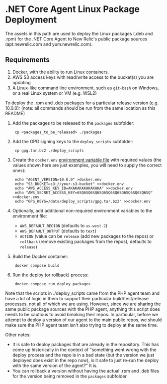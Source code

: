 # .NET Core Agent Linux Package Deployment

The assets in this path are used to deploy the Linux packages (.deb and .rpm) for the .NET Core Agent to New Relic's public package sources (apt.newrelic.com and yum.newrelic.com).

## Requirements
1. Docker, with the ability to run Linux containers.
2. AWS S3 access keys with read/write access to the bucket(s) you are updating
3. A Linux-like command line environment, such as `git-bash` on Windows, or a real Linux system or VM (e.g. WSL2)

To deploy the .rpm and .deb packages for a particular release version (e.g. 10.0.0): (note: all commands should be run from the same location as this README)

1. Add the packages to be released to the `packages` subfolder:
    
        cp <packages_to_be_released> ./packages

2. Add the GPG signing keys to the `deploy_scripts` subfolder:

        cp gpg.tar.bz2 ./deploy_scripts

3. Create the `docker.env` [environment variable file](https://docs.docker.com/compose/env-file/) with required values (the values shown here are just examples, you will need to supply the correct ones):

        echo "AGENT_VERSION=10.0.0" >docker.env
        echo "S3_BUCKET=s3://your-s3-bucket" >>docker.env
        echo "AWS_ACCESS_KEY_ID=AKAKAKAKAKAKAKA" >>docker.env
        echo "AWS_SECRET_ACCESS_KEY=6SQ6SQ6SQ6SQ6SQ6SQ6SQ6SQ6SQ6SQ6SQ" >>docker.env
        echo "GPG_KEYS=/data/deploy_scripts/gpg.tar.bz2" >>docker.env

4. Optionally, add additional non-required environment variables to the environment file:
    - `AWS_DEFAULT_REGION` (defaults to `us-west-2`)
    - `AWS_DEFAULT_OUTPUT` (defaults to `text`)
    - `ACTION` (value can be `release` (add new packages to the repos) or `rollback` (remove existing packages from the repos), defaults to `release`)

5. Build the Docker container:

        docker compose build

6. Run the deploy (or rollback) process:

        docker compose run deploy_packages

Note that the scripts in ./deploy_scripts came from the PHP agent team and have a lot of logic in them to support their particular build/test/release processes, 
not all of which we are using.  However, since we are sharing the same public package sources with the PHP agent, anything this script does needs to be cautious 
to avoid breaking their repos.  In particular, before we attempt to deploy a version of our agent to the main public repos, we should make sure the PHP agent team isn't also trying to deploy at the same time.

Other notes:

* It is safe to deploy packages that are already in the repository.  This has come up historically in the context of "something went wrong with the deploy process and the repo is in a bad state (but the version we just deployed does exist in the repo now), is it safe to just re-run the deploy with the same version of the agent?"  It is.
* You can rollback a version without having the actual .rpm and .deb files for the version being removed in the `packages` subfolder.
